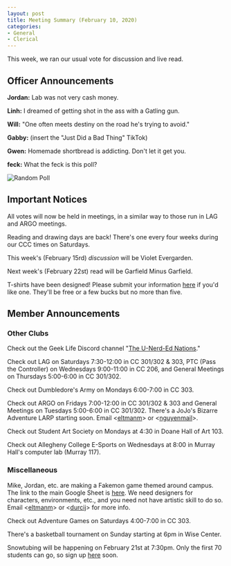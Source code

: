 ```yaml
---
layout: post
title: Meeting Summary (February 10, 2020)
categories:
- General
- Clerical
---
```


This week, we ran our usual vote for discussion and live read.

## Officer Announcements

**Jordan:**  Lab was not very cash money.

**Linh:**  I dreamed of getting shot in the ass with a Gatling gun.

**Will:**  "One often meets destiny on the road he's trying to avoid."

**Gabby:**   (insert the "Just Did a Bad Thing" TikTok)

**Gwen:**  Homemade shortbread is addicting. Don't let it get you.

**feck:**  What the feck is this poll?

![Random Poll](../../../../../../images/blog/randompoll.png)

## Important Notices

All votes will now be held in meetings, in a similar way to those run in LAG and ARGO meetings.

Reading and drawing days are back!  There's one every four weeks during our CCC times on Saturdays.

This week's (February 15rd) *discussion* will be Violet Evergarden.

Next week's (February 22st) read will be Garfield Minus Garfield.

T-shirts have been designed!  Please submit your information [here](https://docs.google.com/forms/d/e/1FAIpQLScV7z0UpsXuaAsZiq4vp2tpfcicbPbnC_3hbV_u2dTerl1bZQ/viewform?usp=sf_link) if you'd like one.  They'll be free or a few bucks but no more than five.

## Member Announcements

### Other Clubs

Check out the Geek Life Discord channel "[The U-Nerd-Ed Nations](https://discord.gg/bKXT3FM)."

Check out LAG on Saturdays 7:30-12:00 in CC 301/302 & 303, PTC (Pass the Controller) on Wednesdays 9:00-11:00 in CC 206, and General Meetings on Thursdays 5:00-6:00 in CC 301/302.

Check out Dumbledore's Army on Mondays 6:00-7:00 in CC 303.

Check out ARGO on Fridays 7:00-12:00 in CC 301/302 & 303 and General Meetings on Tuesdays 5:00-6:00 in CC 301/302.  There's a JoJo's Bizarre Adventure LARP starting soon.  Email <[eltmanm](mailto:eltmanm@allegheny.edu)> or <[nguyenmail](mailto:nguyenmail@allegheny.edu)>.

Check out Student Art Society on Mondays at 4:30 in Doane Hall of Art 103.

Check out Allegheny College E-Sports on Wednesdays at 8:00 in Murray Hall's computer lab (Murray 117).

### Miscellaneous

Mike, Jordan, etc. are making a Fakemon game themed around campus.  The link to the main Google Sheet is [here](https://docs.google.com/spreadsheets/d/1mO_jn8xz4hN0sAEAv0LH6S_IHrX8TrWRkwoyjccBwHI/edit).  We need designers for characters, environments, etc., and you need not have artistic skill to do so.  Email <[eltmanm](mailto:eltmanm@allegheny.edu)> or <[durcij](mailto:durcij@allegheny.edu)> for more info.

Check out Adventure Games on Saturdays 4:00-7:00 in CC 303.

There's a basketball tournament on Sunday starting at 6pm in Wise Center.

Snowtubing will be happening on February 21st at 7:30pm.  Only the first 70 students can go, so sign up [here](https://docs.google.com/forms/d/e/1FAIpQLSeZUREfDn8WgjUSe1k5ZhjgzeZT1yd9UNeuFcfN7m5FA9wnAA/viewform) soon.
